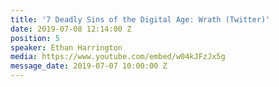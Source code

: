 ```yaml
---
title: '7 Deadly Sins of the Digital Age: Wrath (Twitter)'
date: 2019-07-08 12:14:00 Z
position: 5
speaker: Ethan Harrington
media: https://www.youtube.com/embed/w04kJFzJx5g
message_date: 2019-07-07 10:00:00 Z
---
```


